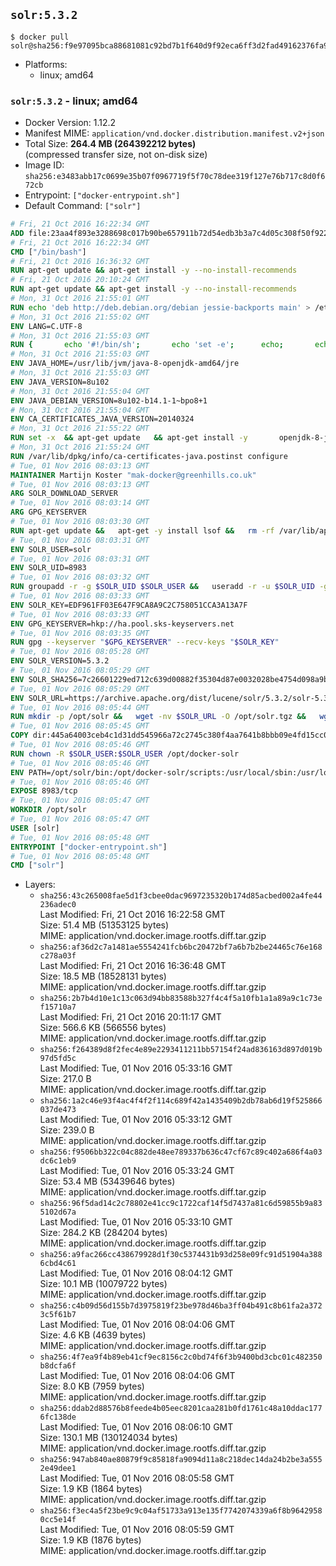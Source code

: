 ## `solr:5.3.2`

```console
$ docker pull solr@sha256:f9e97095bca88681081c92bd7b1f640d9f92eca6ff3d2fad49162376fa92ceac
```

-	Platforms:
	-	linux; amd64

### `solr:5.3.2` - linux; amd64

-	Docker Version: 1.12.2
-	Manifest MIME: `application/vnd.docker.distribution.manifest.v2+json`
-	Total Size: **264.4 MB (264392212 bytes)**  
	(compressed transfer size, not on-disk size)
-	Image ID: `sha256:e3483abb17c0699e35b07f0967719f5f70c78dee319f127e76b717c8d0f672cb`
-	Entrypoint: `["docker-entrypoint.sh"]`
-	Default Command: `["solr"]`

```dockerfile
# Fri, 21 Oct 2016 16:22:34 GMT
ADD file:23aa4f893e3288698c017b90be657911b72d54edb3b3a7c4d05c308f50f9228f in / 
# Fri, 21 Oct 2016 16:22:34 GMT
CMD ["/bin/bash"]
# Fri, 21 Oct 2016 16:36:32 GMT
RUN apt-get update && apt-get install -y --no-install-recommends 		ca-certificates 		curl 		wget 	&& rm -rf /var/lib/apt/lists/*
# Fri, 21 Oct 2016 20:10:24 GMT
RUN apt-get update && apt-get install -y --no-install-recommends 		bzip2 		unzip 		xz-utils 	&& rm -rf /var/lib/apt/lists/*
# Mon, 31 Oct 2016 21:55:01 GMT
RUN echo 'deb http://deb.debian.org/debian jessie-backports main' > /etc/apt/sources.list.d/jessie-backports.list
# Mon, 31 Oct 2016 21:55:02 GMT
ENV LANG=C.UTF-8
# Mon, 31 Oct 2016 21:55:03 GMT
RUN { 		echo '#!/bin/sh'; 		echo 'set -e'; 		echo; 		echo 'dirname "$(dirname "$(readlink -f "$(which javac || which java)")")"'; 	} > /usr/local/bin/docker-java-home 	&& chmod +x /usr/local/bin/docker-java-home
# Mon, 31 Oct 2016 21:55:03 GMT
ENV JAVA_HOME=/usr/lib/jvm/java-8-openjdk-amd64/jre
# Mon, 31 Oct 2016 21:55:03 GMT
ENV JAVA_VERSION=8u102
# Mon, 31 Oct 2016 21:55:04 GMT
ENV JAVA_DEBIAN_VERSION=8u102-b14.1-1~bpo8+1
# Mon, 31 Oct 2016 21:55:04 GMT
ENV CA_CERTIFICATES_JAVA_VERSION=20140324
# Mon, 31 Oct 2016 21:55:22 GMT
RUN set -x 	&& apt-get update 	&& apt-get install -y 		openjdk-8-jre-headless="$JAVA_DEBIAN_VERSION" 		ca-certificates-java="$CA_CERTIFICATES_JAVA_VERSION" 	&& rm -rf /var/lib/apt/lists/* 	&& [ "$JAVA_HOME" = "$(docker-java-home)" ]
# Mon, 31 Oct 2016 21:55:24 GMT
RUN /var/lib/dpkg/info/ca-certificates-java.postinst configure
# Tue, 01 Nov 2016 08:03:13 GMT
MAINTAINER Martijn Koster "mak-docker@greenhills.co.uk"
# Tue, 01 Nov 2016 08:03:13 GMT
ARG SOLR_DOWNLOAD_SERVER
# Tue, 01 Nov 2016 08:03:14 GMT
ARG GPG_KEYSERVER
# Tue, 01 Nov 2016 08:03:30 GMT
RUN apt-get update &&   apt-get -y install lsof &&   rm -rf /var/lib/apt/lists/*
# Tue, 01 Nov 2016 08:03:31 GMT
ENV SOLR_USER=solr
# Tue, 01 Nov 2016 08:03:31 GMT
ENV SOLR_UID=8983
# Tue, 01 Nov 2016 08:03:32 GMT
RUN groupadd -r -g $SOLR_UID $SOLR_USER &&   useradd -r -u $SOLR_UID -g $SOLR_USER $SOLR_USER
# Tue, 01 Nov 2016 08:03:33 GMT
ENV SOLR_KEY=EDF961FF03E647F9CA8A9C2C758051CCA3A13A7F
# Tue, 01 Nov 2016 08:03:33 GMT
ENV GPG_KEYSERVER=hkp://ha.pool.sks-keyservers.net
# Tue, 01 Nov 2016 08:03:35 GMT
RUN gpg --keyserver "$GPG_KEYSERVER" --recv-keys "$SOLR_KEY"
# Tue, 01 Nov 2016 08:05:28 GMT
ENV SOLR_VERSION=5.3.2
# Tue, 01 Nov 2016 08:05:29 GMT
ENV SOLR_SHA256=7c26601229ed712c639d00882f35304d87e0032028be4754d098a9b694877f48
# Tue, 01 Nov 2016 08:05:29 GMT
ENV SOLR_URL=https://archive.apache.org/dist/lucene/solr/5.3.2/solr-5.3.2.tgz
# Tue, 01 Nov 2016 08:05:44 GMT
RUN mkdir -p /opt/solr &&   wget -nv $SOLR_URL -O /opt/solr.tgz &&   wget -nv $SOLR_URL.asc -O /opt/solr.tgz.asc &&   echo "$SOLR_SHA256 */opt/solr.tgz" | sha256sum -c - &&   (>&2 ls -l /opt/solr.tgz /opt/solr.tgz.asc) &&   gpg --batch --verify /opt/solr.tgz.asc /opt/solr.tgz &&   tar -C /opt/solr --extract --file /opt/solr.tgz --strip-components=1 &&   rm /opt/solr.tgz* &&   rm -Rf /opt/solr/docs/ &&   mkdir -p /opt/solr/server/solr/lib /opt/solr/server/solr/mycores &&   sed -i -e 's/#SOLR_PORT=8983/SOLR_PORT=8983/' /opt/solr/bin/solr.in.sh &&   sed -i -e '/-Dsolr.clustering.enabled=true/ a SOLR_OPTS="$SOLR_OPTS -Dsun.net.inetaddr.ttl=60 -Dsun.net.inetaddr.negative.ttl=60"' /opt/solr/bin/solr.in.sh &&   chown -R $SOLR_USER:$SOLR_USER /opt/solr &&   mkdir /docker-entrypoint-initdb.d /opt/docker-solr/
# Tue, 01 Nov 2016 08:05:45 GMT
COPY dir:445a64003ceb4c1d31dd545966a72c2745c380f4aa7641b8bbb09e4fd15cc0f6 in /opt/docker-solr/scripts 
# Tue, 01 Nov 2016 08:05:46 GMT
RUN chown -R $SOLR_USER:$SOLR_USER /opt/docker-solr
# Tue, 01 Nov 2016 08:05:46 GMT
ENV PATH=/opt/solr/bin:/opt/docker-solr/scripts:/usr/local/sbin:/usr/local/bin:/usr/sbin:/usr/bin:/sbin:/bin
# Tue, 01 Nov 2016 08:05:46 GMT
EXPOSE 8983/tcp
# Tue, 01 Nov 2016 08:05:47 GMT
WORKDIR /opt/solr
# Tue, 01 Nov 2016 08:05:47 GMT
USER [solr]
# Tue, 01 Nov 2016 08:05:48 GMT
ENTRYPOINT ["docker-entrypoint.sh"]
# Tue, 01 Nov 2016 08:05:48 GMT
CMD ["solr"]
```

-	Layers:
	-	`sha256:43c265008fae5d1f3cbee0dac9697235320b174d85acbed002a4fe44236adec0`  
		Last Modified: Fri, 21 Oct 2016 16:22:58 GMT  
		Size: 51.4 MB (51353125 bytes)  
		MIME: application/vnd.docker.image.rootfs.diff.tar.gzip
	-	`sha256:af36d2c7a1481ae5554241fcb6bc20472bf7a6b7b2be24465c76e168c278a03f`  
		Last Modified: Fri, 21 Oct 2016 16:36:48 GMT  
		Size: 18.5 MB (18528131 bytes)  
		MIME: application/vnd.docker.image.rootfs.diff.tar.gzip
	-	`sha256:2b7b4d10e1c13c063d94bb83588b327f4c4f5a10fb1a1a89a9c1c73ef15710a7`  
		Last Modified: Fri, 21 Oct 2016 20:11:17 GMT  
		Size: 566.6 KB (566556 bytes)  
		MIME: application/vnd.docker.image.rootfs.diff.tar.gzip
	-	`sha256:f264389d8f2fec4e89e2293411211bb57154f24ad836163d897d019b97d5fd5c`  
		Last Modified: Tue, 01 Nov 2016 05:33:16 GMT  
		Size: 217.0 B  
		MIME: application/vnd.docker.image.rootfs.diff.tar.gzip
	-	`sha256:1a2c46e93f4ac4f4f2f114c689f42a1435409b2db78ab6d19f525866037de473`  
		Last Modified: Tue, 01 Nov 2016 05:33:12 GMT  
		Size: 239.0 B  
		MIME: application/vnd.docker.image.rootfs.diff.tar.gzip
	-	`sha256:f9506bb322c04c882de48ee789337b636c47cf67c89c402a686f4a03dc6c1eb9`  
		Last Modified: Tue, 01 Nov 2016 05:33:24 GMT  
		Size: 53.4 MB (53439646 bytes)  
		MIME: application/vnd.docker.image.rootfs.diff.tar.gzip
	-	`sha256:96f5dad14c2c78802e41cc9c1722caf14f5d7437a81c6d59855b9a835102d67a`  
		Last Modified: Tue, 01 Nov 2016 05:33:10 GMT  
		Size: 284.2 KB (284204 bytes)  
		MIME: application/vnd.docker.image.rootfs.diff.tar.gzip
	-	`sha256:a9fac266cc438679928d1f30c5374431b93d258e09fc91d51904a3886cbd4c61`  
		Last Modified: Tue, 01 Nov 2016 08:04:12 GMT  
		Size: 10.1 MB (10079722 bytes)  
		MIME: application/vnd.docker.image.rootfs.diff.tar.gzip
	-	`sha256:c4b09d56d155b7d3975819f23be978d46ba3ff04b491c8b61fa2a3723c5f61b7`  
		Last Modified: Tue, 01 Nov 2016 08:04:06 GMT  
		Size: 4.6 KB (4639 bytes)  
		MIME: application/vnd.docker.image.rootfs.diff.tar.gzip
	-	`sha256:4f7ea9f4b89eb41cf9ec8156c2c0bd74f6f3b9400bd3cbc01c482350b8dcfa6f`  
		Last Modified: Tue, 01 Nov 2016 08:04:06 GMT  
		Size: 8.0 KB (7959 bytes)  
		MIME: application/vnd.docker.image.rootfs.diff.tar.gzip
	-	`sha256:ddab2d88576b8feede4b05eec8201caa281b0fd1761c48a10ddac1776fc138de`  
		Last Modified: Tue, 01 Nov 2016 08:06:10 GMT  
		Size: 130.1 MB (130124034 bytes)  
		MIME: application/vnd.docker.image.rootfs.diff.tar.gzip
	-	`sha256:947ab840ae80879f9c85818fa9094d11a8c218dec14da24b2be3a5552e49dee1`  
		Last Modified: Tue, 01 Nov 2016 08:05:58 GMT  
		Size: 1.9 KB (1864 bytes)  
		MIME: application/vnd.docker.image.rootfs.diff.tar.gzip
	-	`sha256:f3ec4a5f23be9c9c04af51733a913e135f7742074339a6f8b96429580cc5e14f`  
		Last Modified: Tue, 01 Nov 2016 08:05:59 GMT  
		Size: 1.9 KB (1876 bytes)  
		MIME: application/vnd.docker.image.rootfs.diff.tar.gzip

